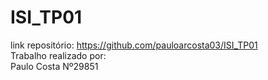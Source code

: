 # ISI_TP01
link repositório: https://github.com/pauloarcosta03/ISI_TP01 </br>
Trabalho realizado por:</br>
Paulo Costa Nº29851
